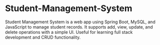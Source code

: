 # Student-Management-System
Student Management System is a web app using Spring Boot, MySQL, and JavaScript to manage student records. It supports add, view, update, and delete operations with a simple UI. Useful for learning full stack development and CRUD functionality.
